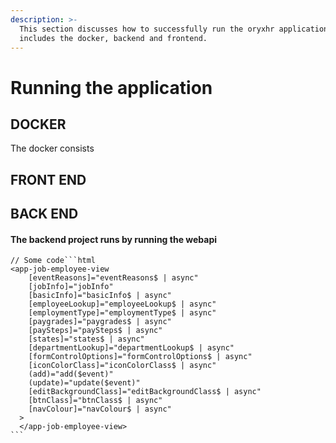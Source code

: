 ```yaml
---
description: >-
  This section discusses how to successfully run the oryxhr application, which
  includes the docker, backend and frontend.
---
```


# Running the application

## DOCKER

The docker consists

## FRONT END

## BACK END

#### The backend project runs by running the webapi

````
// Some code```html
<app-job-employee-view
    [eventReasons]="eventReasons$ | async"
    [jobInfo]="jobInfo"
    [basicInfo]="basicInfo$ | async"
    [employeeLookup]="employeeLookup$ | async"
    [employmentType]="employmentType$ | async"
    [paygrades]="paygrades$ | async"
    [paySteps]="paySteps$ | async"
    [states]="states$ | async"
    [departmentLookup]="departmentLookup$ | async"
    [formControlOptions]="formControlOptions$ | async"
    [iconColorClass]="iconColorClass$ | async"
    (add)="add($event)"
    (update)="update($event)"
    [editBackgroundClass]="editBackgroundClass$ | async"
    [btnClass]="btnClass$ | async"
    [navColour]="navColour$ | async"
  >
  </app-job-employee-view>
```
````

```Angular

```
